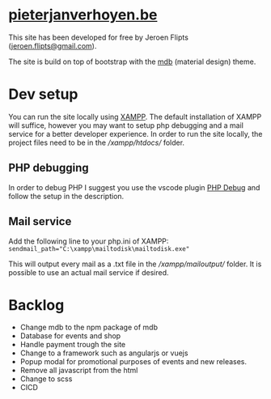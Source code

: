 # [pieterjanverhoyen.be](https://pieterjanverhoyen.be/)
This site has been developed for free by Jeroen Flipts (jeroen.flipts@gmail.com). 

The site is build on top of bootstrap with the [mdb](https://mdbootstrap.com/) (material design) theme.

# Dev setup
You can run the site locally using [XAMPP](https://www.apachefriends.org/index.html). The default installation of XAMPP will suffice, however you may want to setup php debugging and a mail service for a better developer experience. In order to run the site locally, the project files need to be in the _/xampp/htdocs/_ folder.

## PHP debugging
In order to debug PHP I suggest you use the vscode plugin [PHP Debug](https://marketplace.visualstudio.com/items?itemName=felixfbecker.php-debug) and follow the setup in the description.

## Mail service
Add the following line to your php.ini of XAMPP: 
`sendmail_path="C:\xampp\mailtodisk\mailtodisk.exe"`

This will output every mail as a .txt file in the _/xampp/mailoutput/_ folder. It is possible to use an actual mail service if desired.

# Backlog
* Change mdb to the npm package of mdb
* Database for events and shop
* Handle payment trough the site
* Change to a framework such as angularjs or vuejs
* Popup modal for promotional purposes of events and new releases.
* Remove all javascript from the html
* Change to scss
* CICD
